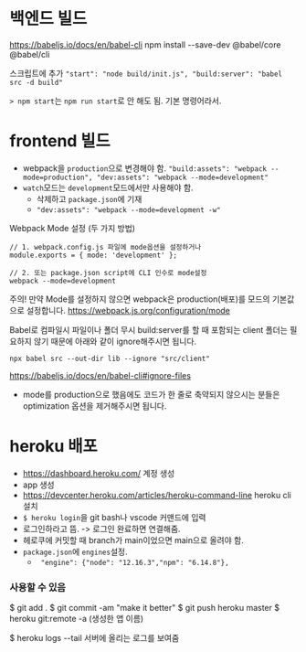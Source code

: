 # 백엔드 빌드

https://babeljs.io/docs/en/babel-cli
npm install --save-dev @babel/core @babel/cli

스크립트에 추가
`"start": "node build/init.js",
"build:server": "babel src -d build"`

`> npm start`는 `npm run start`로 안 해도 됨. 기본 명령어라서.

# frontend 빌드
- webpack을 `production`으로 변경해야 함.
`"build:assets": "webpack --mode=production",
"dev:assets": "webpack --mode=development"`
- `watch`모드는 `development`모드에서만 사용해야 함.
  - 삭제하고 `package.json`에 기재
  - `"dev:assets": "webpack --mode=development -w"`

Webpack Mode 설정 (두 가지 방법)
```
// 1. webpack.config.js 파일에 mode옵션을 설정하거나
module.exports = { mode: 'development' };

// 2. 또는 package.json script에 CLI 인수로 mode설정
webpack --mode=development
```
주의! 만약 Mode를 설정하지 않으면 webpack은 production(배포)를 모드의 기본값으로 설정합니다.
https://webpack.js.org/configuration/mode

Babel로 컴파일시 파일이나 폴더 무시
build:server를 할 때 포함되는 client 폴더는 필요하지 않기 때문에 아래와 같이 ignore해주시면 됩니다.
```
npx babel src --out-dir lib --ignore "src/client"
```
https://babeljs.io/docs/en/babel-cli#ignore-files

+ mode를 production으로 했음에도 코드가 한 줄로 축약되지 않으시는 분들은 optimization 옵션을 제거해주시면 됩니다.


# heroku 배포
- https://dashboard.heroku.com/ 계정 생성
- app 생성
- https://devcenter.heroku.com/articles/heroku-command-line heroku cli설치
- `$ heroku login`을 git bash나 vscode 커맨드에 입력
- 로그인하라고 뜸. -> 로그인 완료하면 연결해줌.
- 헤로쿠에 커밋할 때 branch가 main이었으면 main으로 올려야 함.
- `package.json`에 `engines`설정.
  - ` "engine": {"node": "12.16.3","npm": "6.14.8"},`

### 사용할 수 있음
$ git add .
$ git commit -am "make it better"
$ git push heroku master
$ heroku git:remote -a (생성한 앱 이름)

$ heroku logs --tail 서버에 올리는 로그를 보여줌

